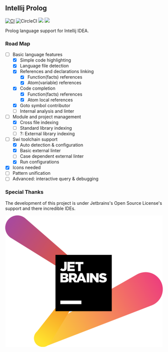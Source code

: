 Intellij Prolog
---
[![CI](https://github.com/Phosphorus15/intellij-prolog/workflows/CI/badge.svg)](https://github.com/Phosphorus15/intellij-prolog/actions)
![CircleCI](https://img.shields.io/circleci/build/github/Phosphorus15/intellij-prolog?logo=circleci)
[![][d-svg]][jb-url]
[![][v-svg]][jb-url]

 [d-svg]: https://img.shields.io/jetbrains/plugin/d/13954.svg
 [v-svg]: https://img.shields.io/jetbrains/plugin/v/13954.svg
 [jb-url]: https://plugins.jetbrains.com/plugin/13954

Prolog language support for Intellij IDEA.

### Road Map
- [ ] Basic language features
    - [x] Simple code highlighting
    - [x] Language file detection
    - [x] References and declarations linking
        - [x] Function(facts) references
        - [x] Atom(variable) references
    - [x] Code completion
        - [x] Function(facts) references
        - [x] Atom local references
    - [x] Goto symbol contributor
    - [ ] Internal analysis and linter
- [ ] Module and project management
    - [x] Cross file indexing
    - [ ] Standard library indexing
    - [ ] ?: External library indexing
- [ ] Swi toolchain support
    - [x] Auto detection & configuration
    - [x] Basic external linter
    - [ ] Case dependent external linter
    - [x] Run configurations
- [x] Icons needed
- [ ] Pattern unification
- [ ] Advanced: interactive query & debugging

### Special Thanks

The development of this project is under Jetbrains's Open Source License's support and there incredible IDEs.

[![Jetbrains OSL](/jetbrains-logo.png)](https://www.jetbrains.com/?from=intellij-prolog)